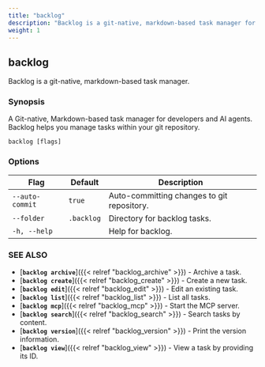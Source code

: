 ```yaml
---
title: "backlog"
description: "Backlog is a git-native, markdown-based task manager for developers and AI agents."
weight: 1
---
```


## backlog

Backlog is a git-native, markdown-based task manager.

### Synopsis

A Git-native, Markdown-based task manager for developers and AI agents.
Backlog helps you manage tasks within your git repository.

```
backlog [flags]
```

### Options

| Flag | Default | Description |
| --- | --- | --- |
| `--auto-commit` | `true` | Auto-committing changes to git repository. |
| `--folder` | `.backlog` | Directory for backlog tasks. |
| `-h, --help` | | Help for backlog. |

### SEE ALSO

- [**`backlog archive`**]({{< relref "backlog_archive" >}}) - Archive a task.
- [**`backlog create`**]({{< relref "backlog_create" >}}) - Create a new task.
- [**`backlog edit`**]({{< relref "backlog_edit" >}}) - Edit an existing task.
- [**`backlog list`**]({{< relref "backlog_list" >}}) - List all tasks.
- [**`backlog mcp`**]({{< relref "backlog_mcp" >}}) - Start the MCP server.
- [**`backlog search`**]({{< relref "backlog_search" >}}) - Search tasks by content.
- [**`backlog version`**]({{< relref "backlog_version" >}}) - Print the version information.
- [**`backlog view`**]({{< relref "backlog_view" >}}) - View a task by providing its ID.